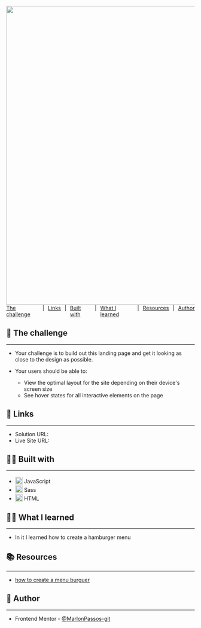 <section>
<h1 class="line-1 anim-typewriter">Sunnyside agency landing page challenge hub</h1>



<img class="img__project " src="screen.gif">

<div class="links">
    <a href="#the_challenge">The challenge</a> |
     <a href="#links">Links</a> |
      <a href="#built_with">Built with</a> |
       <a href="#what_i_learned">What I learned</a> |
       <a href="#resources">Resources</a> |
       <a href="#author">Author</a> 
</div>

<h2 id="the_challenge"> 🌋 The challenge</h2>
<hr>

- Your challenge is to build out this landing page and get it looking as close to the design as possible.
- Your users should be able to:

  - View the optimal layout for the site depending on their device's screen size
  - See hover states for all interactive elements on the page



<h2 id="links">🔗 Links</h2>
<hr>

- Solution URL: []()
- Live Site URL: []()


<h2 id="built_with">👷‍♂️ Built with</h2>
<hr>

-  <img class="icon" src="https://img.icons8.com/color/20/000000/javascript--v2.png"/> JavaScript
-  <img class="icon" src="https://img.icons8.com/color/20/000000/sass-avatar.png"/> Sass
-  <img class="icon" src="https://img.icons8.com/color/20/000000/html-5--v1.png"/> HTML



<h2 id="what_i_learned">👨‍🎓 What I learned</h2>
<hr>

- In it I learned how to create a hamburger menu




<h2 id="resources">📚 Resources</h2>
<hr>

- [how to create a menu burguer](https://piccalil.li/tutorial/build-a-fully-responsive-progressively-enhanced-burger-menu/)


<h2 id="author">😬 Author</h2>
<hr>

- Frontend Mentor - [@MarlonPassos-git](https://www.frontendmentor.io/profile/MarlonPassos-git)
  
  </section>

<style>

    section {
        scroll-behavior: smooth;
    }
    .icon {
        transform: translateY(3px);
        width: 20px;
        height: 20px;                    
    }

    
    .links {
        display: flex;
        justify-content: center;
        gap: 10px;
        margin-botoom: 30px;
    }
    
    a {
        cursor: pointer;
        : none;
    }

    .img__project {
        width: 800px;

    }

   .line-1{
    position: relative;
    top: 50%;  
    width: 100%;
    margin: 0 auto;
    font-size: 180%;
    text-align: center;
    white-space: nowrap;
    overflow: hidden;
    transform: translateY(-50%);    
}

/* Animation */
.anim-typewriter{
  animation: typewriter 4s steps(44) 1s 1 normal both
}
@keyframes typewriter{
  from{width: 0;}
  to{width: 24em;}
}


</style>